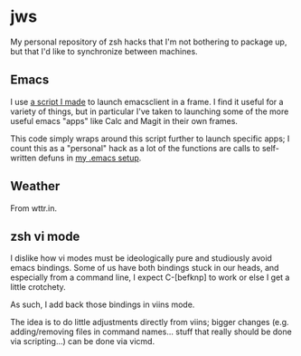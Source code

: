 jws
===

My personal repository of zsh hacks that I'm not bothering to package
up, but that I'd like to synchronize between machines.

Emacs
-----

I use [a script I made][1] to launch emacsclient in a frame.  I find
it useful for a variety of things, but in particular I've taken to
launching some of the more useful emacs "apps" like Calc and Magit in
their own frames.

This code simply wraps around this script further to launch specific
apps; I count this as a "personal" hack as a lot of the functions are
calls to self-written defuns in [my .emacs setup][2].

Weather
-------

From wttr.in.

zsh vi mode
-----------

I dislike how vi modes must be ideologically pure and studiously avoid
emacs bindings.  Some of us have both bindings stuck in our heads, and
especially from a command line, I expect C-[befknp] to work or else I
get a little crotchety.

As such, I add back those bindings in viins mode.

The idea is to do little adjustments directly from viins; bigger
changes (e.g. adding/removing files in command names... stuff that
really should be done via scripting...) can be done via vicmd.

[1]: https://github.com/jws85/em
[2]: https://github.com/jws85/.emacs.d
